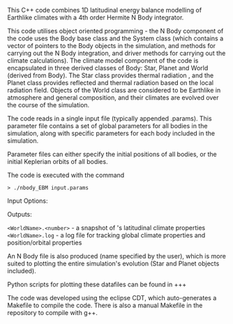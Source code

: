 This C++ code combines 1D latitudinal energy balance modelling of Earthlike climates with a
4th order Hermite N Body integrator.  

This code utilises object oriented programming - the N Body component of the code
uses the Body base class and the System class (which contains a vector of pointers to the Body objects in the simulation, and
methods for carrying out the N Body integration, and driver methods for carrying out the climate calculations).  The climate model component
of the code is encapsulated in three derived classes of Body: Star, Planet and  World (derived from Body).  The Star class provides thermal radiation
, and the Planet class provides reflected and thermal radiation based on the local radiation field.  Objects of the World class are considered to be Earthlike
in atmosphere and general composition, and their climates are evolved over the course of the simulation.

The code reads in a single input file (typically appended .params).  This parameter file contains 
a set of global parameters for all bodies in the simulation, along with specific parameters for each
body included in the simulation.

Parameter files can either specify the initial positions of all bodies, or the initial Keplerian orbits of all bodies.

The code is executed with the command

`> ./nbody_EBM input.params`

Input Options:


Outputs:

`<WorldName>.<number>` - a snapshot of <WorldName>'s latitudinal climate properties
`<WorldName>.log` - a log file for <WorldName> tracking global climate properties and position/orbital properties

An N Body file is also produced (name specified by the user), which is more suited to plotting the entire simulation's evolution (Star and Planet objects included).

Python scripts for plotting these datafiles can be found in +++

The code was developed using the eclipse CDT, which auto-generates a Makefile to compile the code.  There is also a manual Makefile in the repository to
compile with g++.
